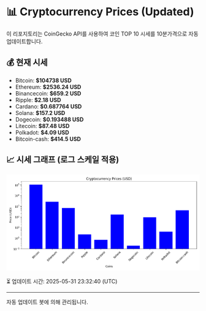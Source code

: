 
# 📊 Cryptocurrency Prices (Updated)

이 리포지토리는 CoinGecko API를 사용하여 코인 TOP 10 시세를 10분가격으로 자동 업데이트합니다.

## 💰 현재 시세
- Bitcoin: **$104738 USD**
- Ethereum: **$2536.24 USD**
- Binancecoin: **$659.2 USD**
- Ripple: **$2.18 USD**
- Cardano: **$0.687764 USD**
- Solana: **$157.2 USD**
- Dogecoin: **$0.193488 USD**
- Litecoin: **$87.48 USD**
- Polkadot: **$4.09 USD**
- Bitcoin-cash: **$414.5 USD**

## 📈 시세 그래프 (로그 스케일 적용)
![Crypto Prices](crypto_prices.png)

⏳ 업데이트 시간: 2025-05-31 23:32:40 (UTC)

---
자동 업데이트 봇에 의해 관리됩니다.

